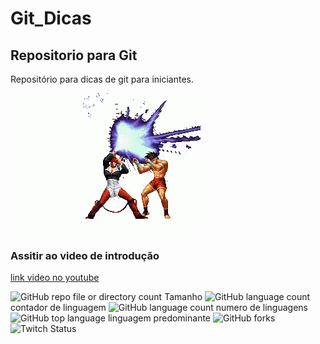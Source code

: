 # Git_Dicas
## Repositorio para Git
Repositório para dicas de git para iniciantes.

![iori sendo iorj](https://github.com/Leal2021/Git_Dicas/blob/main/iori.gif)

### Assitir ao video de introdução
[link video no youtube](https://www.youtube.com/watch?v=KdHfbvdRbPI&pp=ygUJdGtvZiBpb3Jp)

![GitHub repo file or directory count](https://img.shields.io/github/directory-file-count/Leal2021/Git_Dicas) Tamanho
![GitHub language count](https://img.shields.io/github/languages/count/Leal2021/Git_Dicas) contador de linguagem
![GitHub language count](https://img.shields.io/github/languages/count/Leal2021/Git_Dicas) numero de linguagens
![GitHub top language](https://img.shields.io/github/languages/top/Leal2021/Git_Dicas) linguagem predominante
![GitHub forks](https://img.shields.io/github/forks/Leal2021/Git_DIcas)
![Twitch Status](https://img.shields.io/twitch/status/Leal2021)






